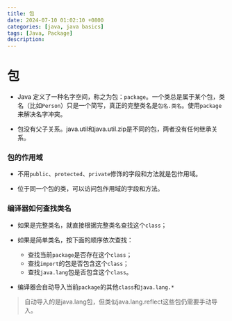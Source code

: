 ```yaml
---
title: 包
date: 2024-07-10 01:02:10 +0800
categories: [java, java basics]
tags: [Java, Package]
description: 
---
```

# 包

- Java 定义了一种名字空间，称之为包：`package`。一个类总是属于某个包，类名（比如`Person`）只是一个简写，真正的完整类名是`包名.类名`。使用`package`来解决名字冲突。

- 包没有父子关系。java.util和java.util.zip是不同的包，两者没有任何继承关系。

### 包的作用域

- 不用`public`、`protected`、`private`修饰的字段和方法就是包作用域。

- 位于同一个包的类，可以访问包作用域的字段和方法。

### 编译器如何查找类名

- 如果是完整类名，就直接根据完整类名查找这个`class`；
- 如果是简单类名，按下面的顺序依次查找：
  - 查找当前`package`是否存在这个`class`；
  - 查找`import`的包是否包含这个`class`；
  - 查找`java.lang`包是否包含这个`class`。

- 编译器会自动导入当前`package`的其他`class`和`java.lang.*`

> 自动导入的是java.lang包，但类似java.lang.reflect这些包仍需要手动导入。

